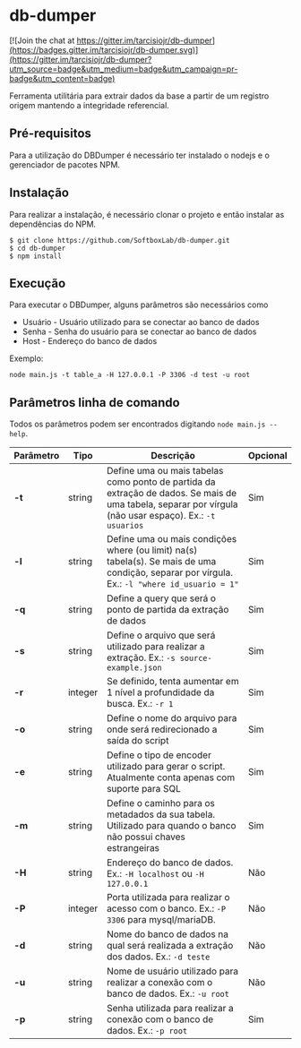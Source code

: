 # db-dumper

[![Join the chat at https://gitter.im/tarcisiojr/db-dumper](https://badges.gitter.im/tarcisiojr/db-dumper.svg)](https://gitter.im/tarcisiojr/db-dumper?utm_source=badge&utm_medium=badge&utm_campaign=pr-badge&utm_content=badge)

Ferramenta utilitária para extrair dados da base a partir de um registro origem mantendo a integridade referencial.

## Pré-requisitos
Para a utilização do DBDumper é necessário ter instalado o nodejs e o gerenciador de pacotes NPM.

## Instalação
Para realizar a instalação, é necessário clonar o projeto e então instalar as dependências do NPM.

```
$ git clone https://github.com/SoftboxLab/db-dumper.git
$ cd db-dumper
$ npm install
```

## Execução
Para executar o DBDumper, alguns parâmetros são necessários como
* Usuário - Usuário utilizado para se conectar ao banco de dados
* Senha - Senha do usuário para se conectar ao banco de dados
* Host - Endereço do banco de dados

Exemplo:
```
node main.js -t table_a -H 127.0.0.1 -P 3306 -d test -u root
```

## Parâmetros linha de comando
Todos os parâmetros podem ser encontrados digitando ```node main.js --help```.

| Parâmetro | Tipo | Descrição | Opcional |
|-----------|------|-----------|----------|
|**-t** | string  | Define uma ou mais tabelas como ponto de partida da extração de dados. Se mais de uma tabela, separar por vírgula (não usar espaço). Ex.: ```-t usuarios``` | Sim |
|**-l** | string  | Define uma ou mais condições where (ou limit) na(s) tabela(s). Se mais de uma condição, separar por vírgula. Ex.: ```-l "where id_usuario = 1"``` | Sim |
|**-q** | string  | Define a query que será o ponto de partida da extração de dados | Sim |
|**-s** | string  | Define o arquivo que será utilizado para realizar a extração. Ex.: ```-s source-example.json``` | Sim |
|**-r** | integer | Se definido, tenta aumentar em 1 nível a profundidade da busca. Ex.: ```-r 1``` | Sim |
|**-o** | string  | Define o nome do arquivo para onde será redirecionado a saída do script | Sim |
|**-e** | string  | Define o tipo de encoder utilizado para gerar o script. Atualmente conta apenas com suporte para SQL | Sim |
|**-m** | string  | Define o caminho para os metadados da sua tabela. Utilizado para quando o banco não possui chaves estrangeiras | Sim |
|**-H** | string  | Endereço do banco de dados. Ex.: ```-H localhost``` ou ```-H 127.0.0.1``` | Não |
|**-P** | integer | Porta utilizada para realizar o acesso com o banco. Ex.: ```-P 3306``` para mysql/mariaDB. | Não |
|**-d** | string  | Nome do banco de dados na qual será realizada a extração dos dados. Ex.: ```-d teste``` | Não |
|**-u** | string  | Nome de usuário utilizado para realizar a conexão com o banco de dados. Ex.: ```-u root``` | Não |
|**-p** | string  | Senha utilizada para realizar a conexão com o banco de dados. Ex.: ```-p root``` | Sim |